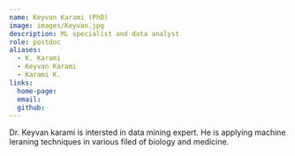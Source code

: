 ```yaml
---
name: Keyvan Karami (PhD)
image: images/Keyvan.jpg
description: ML specialist and data analyst
role: postdoc
aliases:
  - K. Karami
  - Keyvan Karami
  - Karami K.
links:
  home-page: 
  email: 
  github: 
---
```


Dr. Keyvan karami is intersted in data mining expert. He is applying machine leraning techniques in various filed of biology and medicine. 

